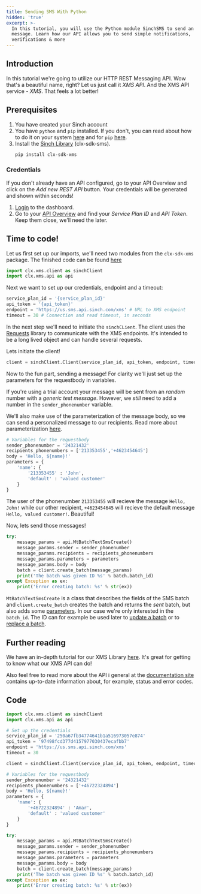 ```yaml
---
title: Sending SMS With Python
hidden: 'true'
excerpt: >-
  In this tutorial, you will use the Python module SinchSMS to send an SMS
  message. Learn how our API allows you to send simple notifications,
  verifications & more
---
```


## Introduction

In this tutorial we're going to utilize our HTTP REST Messaging API. Wow that's a beautiful name, right? Let us just call it *XMS API*. And the XMS API service - *XMS*. That feels a lot better!

## Prerequisites

1. You have created your Sinch account
2. You have `python` and `pip` installed. If you don't, you can read about how to do it on your system [here](https://www.python.org/downloads/) and for `pip` [here](https://pip.pypa.io/en/stable/installing/).
3. Install the [Sinch Library](https://pypi.org/project/clx-sdk-xms/) (clx-sdk-sms).
    ```bash
    pip install clx-sdk-xms
    ```

### Credentials

If you don't already have an API configured, go to your API Overview and click on the *Add new REST API* button. Your credentials will be generated and shown within seconds!

1. [Login](https://dashboard.sinch.com/login) to the dashboard.
2. Go to your [API Overview](https://dashboard.sinch.com/sms/api/rest) and find your *Service Plan ID* and *API Token*. Keep them close, we'll need the later.

## Time to code!

Let us first set up our imports, we'll need two modules from the `clx-sdk-xms` package. The finished code can be found [here](doc:sending-sms-with-python-xms#section-code)

```python
import clx.xms.client as sinchClient
import clx.xms.api as api
```

Next we want to set up our credentials, endpoint and a timeout:

```python
service_plan_id = '{service_plan_id}'
api_token = '{api_token}'
endpoint = 'https://us.sms.api.sinch.com/xms' # URL to XMS endpoint
timeout = 30 # Connection and read timeout, in seconds
```

In the next step we'll need to initiate the `sinchCLient`. The client uses the [Requests](https://requests.readthedocs.io/en/master/) library to communicate with the XMS endpoints. It's intended to be a long lived object and can handle several requests.

Lets initiate the client!

```python
client = sinchClient.Client(service_plan_id, api_token, endpoint, timeout)
```

Now to the fun part, sending a message! For clarity we'll just set up the parameters for the requestbody in variables.

If you're using a trial account your message will be sent from an *random* number with a *generic test message*. However, we *still* need to add a number in the `sender_phonenumber` variable.

We'll also make use of the parameterization of the message body, so we can send a personalized message to our recipients. Read more about parameterization [here](doc:sms-rest#section-parameterization).

```python
# Variables for the requestbody
sender_phonenumber = '24321432'
recipients_phonenumbers = ['213353455','+4623454645']
body = 'Hello, ${name}!'
parameters = {
    'name': {
        '213353455' : 'John',
        'default' : 'valued customer'
    }
}
```

The user of the phonenumber `213353455` will recieve the message `Hello, John!` while our other recipient, `+4623454645` will recieve the default message `Hello, valued customer!`. Beautiful!

Now, lets send those messages!

```python
try:
    message_params = api.MtBatchTextSmsCreate()
    message_params.sender = sender_phonenumber
    message_params.recipients = recipients_phonenumbers
    message_params.parameters = parameters
    message_params.body = body
    batch = client.create_batch(message_params)
    print('The batch was given ID %s' % batch.batch_id)
except Exception as ex:
    print('Error creating batch: %s' % str(ex))
```

`MtBatchTextSmsCreate` is a class that describes the fields of the SMS batch and `client.create_batch` creates the batch and returns the *sent* batch, but also adds some [parameters](doc:sms-rest#section-response). In our case we're only interested in the `batch_id`. The ID can for example be used later to [update a batch](doc:sms-rest#section-update-a-batch-message) or to [replace a batch](doc:sms-rest#section-replace-a-batch).

## Further reading

We have an in-depth tutorial for our XMS Library [here](https://clxcommunications.github.io/sdk-xms-python/tutorial.html). It's great for getting to know what our XMS API can do!

Also feel free to read more about the API i general at the [documentation site](doc:sms-rest) contains up-to-date information about, for example, status and error codes.


## Code

```python
import clx.xms.client as sinchClient
import clx.xms.api as api

# Set up the credentials
service_plan_id = '250a67fb34774641b1a516973057e874'
api_token = '97498fcd377d4157977030437ecafbb7'
endpoint = 'https://us.sms.api.sinch.com/xms'
timeout = 30

client = sinchClient.Client(service_plan_id, api_token, endpoint, timeout)

# Variables for the requestbody
sender_phonenumber = '24321432'
recipients_phonenumbers = ['+46722324894']
body = 'Hello, ${name}!'
parameters = {
    'name': {
        '+46722324894' : 'Amar',
        'default' : 'valued customer'
    }
}

try:
    message_params = api.MtBatchTextSmsCreate()
    message_params.sender = sender_phonenumber
    message_params.recipients = recipients_phonenumbers
    message_params.parameters = parameters
    message_params.body = body
    batch = client.create_batch(message_params)
    print('The batch was given ID %s' % batch.batch_id)
except Exception as ex:
    print('Error creating batch: %s' % str(ex))
```
